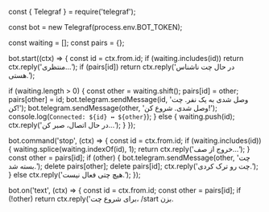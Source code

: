 const { Telegraf } = require('telegraf');

const bot = new Telegraf(process.env.BOT_TOKEN);

const waiting = [];
const pairs = {};

bot.start((ctx) => {
  const id = ctx.from.id;
  if (waiting.includes(id)) return ctx.reply('منتظری...');
  if (pairs[id]) return ctx.reply('در حال چت ناشناس هستی.');

  if (waiting.length > 0) {
    const other = waiting.shift();
    pairs[id] = other;
    pairs[other] = id;
    bot.telegram.sendMessage(id, 'وصل شدی به یک نفر. چت کن!');
    bot.telegram.sendMessage(other, 'وصل شدی. شروع کن!');
    console.log(`Connected: ${id} ↔️ ${other}`);
  } else {
    waiting.push(id);
    ctx.reply('در حال اتصال، صبر کن...');
  }
});

bot.command('stop', (ctx) => {
  const id = ctx.from.id;
  if (waiting.includes(id)) {
    waiting.splice(waiting.indexOf(id), 1);
    return ctx.reply('خروج از صف...');
  }
  const other = pairs[id];
  if (other) {
    bot.telegram.sendMessage(other, 'چت بسته شد.');
    delete pairs[other];
    delete pairs[id];
    ctx.reply('چت رو ترک کردی.');
  } else ctx.reply('هیچ چتی فعال نیست.');
});

bot.on('text', (ctx) => {
  const id = ctx.from.id;
  const other = pairs[id];
  if (!other) return ctx.reply('برای شروع چت، /start بزن.
